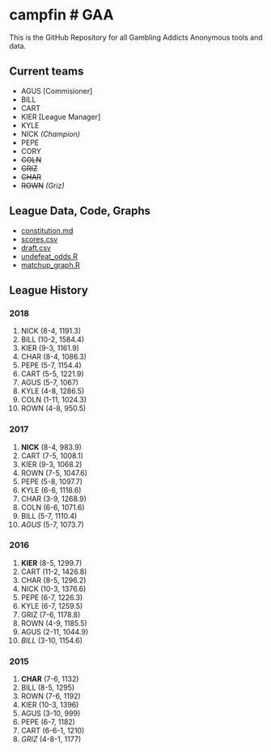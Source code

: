 
<!-- README.md is generated from README.Rmd. Please edit that file -->

# campfin \# GAA

This is the GitHub Repository for all Gambling Addicts Anonymous tools
and data.

## Current teams

  - AGUS \[Commisioner\]
  - BILL
  - CART
  - KIER \[League Manager\]
  - KYLE
  - NICK *(Champion)*
  - PEPE
  - CORY
  - ~~COLN~~
  - ~~GRIZ~~
  - ~~CHAR~~
  - ~~ROWN~~ *(Griz)*

## League Data, Code, Graphs

  - [constitution.md](constitution.md)
  - [scores.csv](scores.csv)
  - [draft.csv](draft.csv)
  - [undefeat\_odds.R](undefeat_odds.R)
  - [matchup\_graph.R](matchup_graph.R)

## League History

### 2018

1.  NICK (8-4, 1191.3)
2.  BILL (10-2, 1584.4)
3.  KIER (9-3, 1161.9)
4.  CHAR (8-4, 1086.3)
5.  PEPE (5-7, 1154.4)
6.  CART (5-5, 1221.9)
7.  AGUS (5-7, 1067)
8.  KYLE (4-8, 1286.5)
9.  COLN (1-11, 1024.3)
10. ROWN (4-8, 950.5)

### 2017

1.  **NICK** (8-4, 983.9)
2.  CART (7-5, 1008.1)
3.  KIER (9-3, 1068.2)
4.  ROWN (7-5, 1047.6)
5.  PEPE (5-8, 1097.7)
6.  KYLE (6-6, 1118.6)
7.  CHAR (3-9, 1268.9)
8.  COLN (6-6, 1071.6)
9.  BILL (5-7, 1110.4)
10. *AGUS* (5-7, 1073.7)

### 2016

1.  **KIER** (8-5, 1299.7)
2.  CART (11-2, 1426.8)
3.  CHAR (8-5, 1296.2)
4.  NICK (10-3, 1376.6)
5.  PEPE (6-7, 1226.3)
6.  KYLE (6-7, 1259.5)
7.  GRIZ (7-6, 1178.8)
8.  ROWN (4-9, 1185.5)
9.  AGUS (2-11, 1044.9)
10. *BILL* (3-10, 1154.6)

### 2015

1.  **CHAR** (7-6, 1132)
2.  BILL (8-5, 1295)
3.  ROWN (7-6, 1192)
4.  KIER (10-3, 1396)
5.  AGUS (3-10, 999)
6.  PEPE (6-7, 1182)
7.  CART (6-6-1, 1210)
8.  *GRIZ* (4-8-1, 1177)

